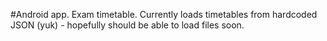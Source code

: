 #Android app. Exam timetable.
Currently loads timetables from hardcoded JSON (yuk) - hopefully should be able to load files soon.
